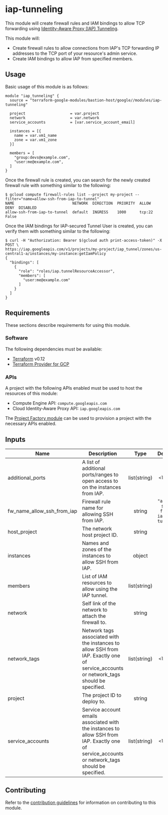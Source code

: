 # iap-tunneling

This module will create firewall rules and IAM bindings to allow TCP forwarding using
[Identity-Aware Proxy (IAP) Tunneling](https://cloud.google.com/iap/docs/using-tcp-forwarding).

This module will:

- Create firewall rules to allow connections from IAP's TCP forwarding IP addresses to the TCP port
of your resource's admin service.
- Create IAM bindings to allow IAP from specified members.

## Usage

Basic usage of this module is as follows:

```hcl
module "iap_tunneling" {
  source = "terraform-google-modules/bastion-host/google//modules/iap-tunneling"

  project                    = var.project
  network                    = var.network
  service_accounts           = [var.service_account_email]

  instances = [{
    name = var.vm1_name
    zone = var.vm1_zone
  }]

  members = [
    "group:devs@example.com",
    "user:me@example.com",
  ]
}
```

Once the firewall rule is created, you can search for the newly created firewall rule with something
similar to the following:

```
$ gcloud compute firewall-rules list --project my-project --filter="name=allow-ssh-from-iap-to-tunnel"
NAME                          NETWORK  DIRECTION  PRIORITY  ALLOW   DENY  DISABLED
allow-ssh-from-iap-to-tunnel  default  INGRESS    1000      tcp:22        False
```

Once the IAM bindings for IAP-secured Tunnel User is created, you can verify them with something
similar to the following:

```
$ curl -H "Authorization: Bearer $(gcloud auth print-access-token)" -X POST \
https://iap.googleapis.com/v1/projects/my-project/iap_tunnel/zones/us-central1-a/instances/my-instance:getIamPolicy
{
  "bindings": [
    {
      "role": "roles/iap.tunnelResourceAccessor",
      "members": [
        "user:me@example.com"
      ]
    }
  ]
}
```

## Requirements

These sections describe requirements for using this module.

### Software

The following dependencies must be available:

- [Terraform][terraform] v0.12
- [Terraform Provider for GCP][terraform-provider-gcp]

### APIs

A project with the following APIs enabled must be used to host the resources of this module:

- Compute Engine API: `compute.googleapis.com`
- Cloud Identity-Aware Proxy API: `iap.googleapis.com`

The [Project Factory module][project-factory-module] can be used to provision a project with
the necessary APIs enabled.

<!-- BEGINNING OF PRE-COMMIT-TERRAFORM DOCS HOOK -->
## Inputs

| Name | Description | Type | Default | Required |
|------|-------------|:----:|:-----:|:-----:|
| additional\_ports | A list of additional ports/ranges to open access to on the instances from IAP. | list(string) | `<list>` | no |
| fw\_name\_allow\_ssh\_from\_iap | Firewall rule name for allowing SSH from IAP. | string | `"allow-ssh-from-iap-to-tunnel"` | no |
| host\_project | The network host project ID. | string | `""` | no |
| instances | Names and zones of the instances to allow SSH from IAP. | object | n/a | yes |
| members | List of IAM resources to allow using the IAP tunnel. | list(string) | n/a | yes |
| network | Self link of the network to attach the firewall to. | string | n/a | yes |
| network\_tags | Network tags associated with the instances to allow SSH from IAP. Exactly one of service_accounts or network_tags should be specified. | list(string) | `<list>` | no |
| project | The project ID to deploy to. | string | n/a | yes |
| service\_accounts | Service account emails associated with the instances to allow SSH from IAP. Exactly one of service_accounts or network_tags should be specified. | list(string) | `<list>` | no |

<!-- END OF PRE-COMMIT-TERRAFORM DOCS HOOK -->

## Contributing

Refer to the [contribution guidelines](./CONTRIBUTING.md) for
information on contributing to this module.

[project-factory-module]: https://registry.terraform.io/modules/terraform-google-modules/project-factory/google
[terraform-provider-gcp]: https://www.terraform.io/docs/providers/google/index.html
[terraform]: https://www.terraform.io/downloads.html
